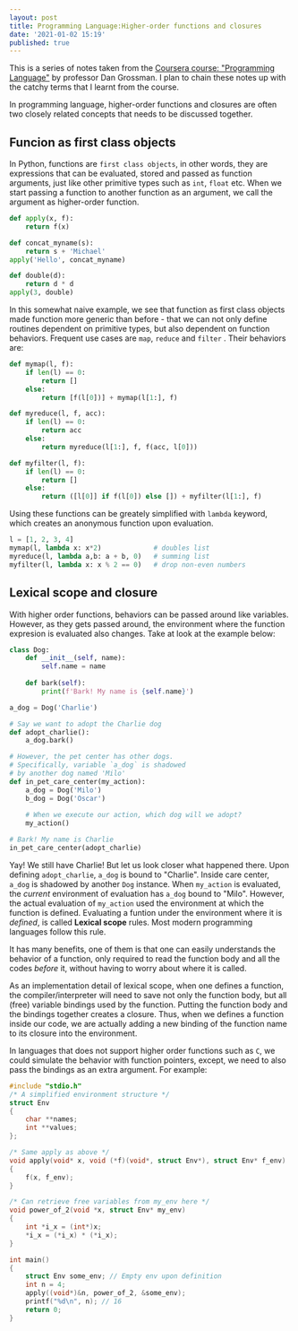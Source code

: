 ```yaml
---
layout: post
title: Programming Language:Higher-order functions and closures
date: '2021-01-02 15:19'
published: true
---
```


This is a series of notes taken from the
[Coursera course: "Programming Language"](https://www.coursera.org/learn/programming-languages)
by professor Dan Grossman. I plan to chain these notes up with the catchy terms
that I learnt from the course.

In programming language, higher-order functions and closures are often two
closely related concepts that needs to be discussed together.

## Funcion as first class objects

In Python, functions are `first class objects`, in other words, they are
expressions that can be evaluated, stored and passed as function arguments,
just like other primitive types such as `int`, `float` etc. When we start
passing a function to another function as an argument, we call the argument
as higher-order function.

```python
def apply(x, f):
    return f(x)

def concat_myname(s):
    return s + 'Michael'
apply('Hello', concat_myname)

def double(d):
    return d * d
apply(3, double)
```

In this somewhat naive example, we see that function as first class objects
made function more generic than before - that we can not only define routines
dependent on primitive types, but also dependent on function behaviors.
Frequent use cases are `map`, `reduce` and `filter` . Their behaviors are:

```python
def mymap(l, f):
    if len(l) == 0:
        return []
    else:
        return [f(l[0])] + mymap(l[1:], f)

def myreduce(l, f, acc):
    if len(l) == 0:
        return acc
    else:
        return myreduce(l[1:], f, f(acc, l[0]))

def myfilter(l, f):
    if len(l) == 0:
        return []
    else:
        return ([l[0]] if f(l[0]) else []) + myfilter(l[1:], f)
```

Using these functions can be greately simplified with `lambda` keyword, which
creates an anonymous function upon evaluation.

```python
l = [1, 2, 3, 4]
mymap(l, lambda x: x*2)             # doubles list
myreduce(l, lambda a,b: a + b, 0)   # summing list
myfilter(l, lambda x: x % 2 == 0)   # drop non-even numbers
```

## Lexical scope and closure

With higher order functions, behaviors can be passed around like variables.
However, as they gets passed around, the environment where the function
expresion is evaluated also changes. Take at look at the example below:

```python
class Dog:
    def __init__(self, name):
        self.name = name
    
    def bark(self):
        print(f'Bark! My name is {self.name}')

a_dog = Dog('Charlie')

# Say we want to adopt the Charlie dog
def adopt_charlie():
    a_dog.bark()

# However, the pet center has other dogs.
# Specifically, variable `a_dog` is shadowed
# by another dog named 'Milo'
def in_pet_care_center(my_action):    
    a_dog = Dog('Milo')
    b_dog = Dog('Oscar')
    
    # When we execute our action, which dog will we adopt?
    my_action()

# Bark! My name is Charlie
in_pet_care_center(adopt_charlie)
```

Yay! We still have Charlie! But let us look closer what happened there. Upon
defining `adopt_charlie`, `a_dog` is bound to "Charlie". Inside care center,
`a_dog` is shadowed by another `Dog` instance. When `my_action` is evaluated,
the *current* environment of evaluation has `a_dog` bound to "Milo". However,
the actual evaluation of `my_action` used the environment at which the function
is defined. Evaluating a funtion under the environment where it is *defined*,
is called **Lexical scope** rules. Most modern programming languages follow
this rule.

It has many benefits, one of them is that one can easily understands the 
behavior of a function, only required to read the function body and all the
codes *before* it, without having to worry about where it is called.

As an implementation detail of lexical scope, when one defines a function,
the compiler/interpreter will need to save not only the function body, but
all (free) variable bindings used by the function. Putting the function body
and the bindings together creates a closure. Thus, when we defines a function
inside our code, we are actually adding a new binding of the function name
to its closure into the environment.

In languages that does not support higher order functions such as `C`, we could
simulate the behavior with function pointers, except, we need to also pass the
bindings as an extra argument. For example:

```C
#include "stdio.h"
/* A simplified environment structure */
struct Env
{
    char **names;
    int **values;
};

/* Same apply as above */
void apply(void* x, void (*f)(void*, struct Env*), struct Env* f_env)
{
    f(x, f_env);
}

/* Can retrieve free variables from my_env here */
void power_of_2(void *x, struct Env* my_env)
{
    int *i_x = (int*)x;
    *i_x = (*i_x) * (*i_x);
}

int main()
{
    struct Env some_env; // Empty env upon definition
    int n = 4;
    apply((void*)&n, power_of_2, &some_env);
    printf("%d\n", n); // 16
    return 0;
}

```